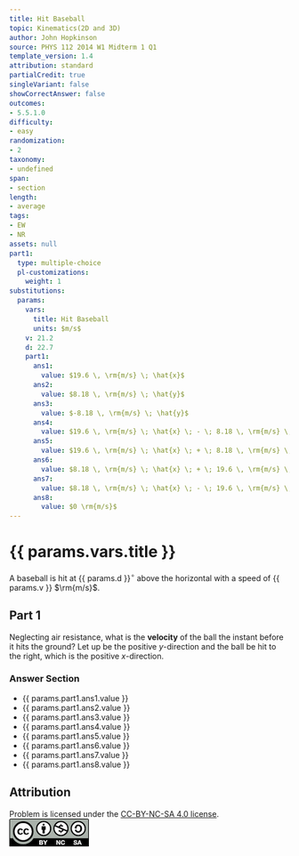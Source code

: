 ```yaml
---
title: Hit Baseball
topic: Kinematics(2D and 3D)
author: John Hopkinson
source: PHYS 112 2014 W1 Midterm 1 Q1
template_version: 1.4
attribution: standard
partialCredit: true
singleVariant: false
showCorrectAnswer: false
outcomes:
- 5.5.1.0
difficulty:
- easy
randomization:
- 2
taxonomy:
- undefined
span:
- section
length:
- average
tags:
- EW
- NR
assets: null
part1:
  type: multiple-choice
  pl-customizations:
    weight: 1
substitutions:
  params:
    vars:
      title: Hit Baseball
      units: $m/s$
    v: 21.2
    d: 22.7
    part1:
      ans1:
        value: $19.6 \, \rm{m/s} \; \hat{x}$
      ans2:
        value: $8.18 \, \rm{m/s} \; \hat{y}$
      ans3:
        value: $-8.18 \, \rm{m/s} \; \hat{y}$
      ans4:
        value: $19.6 \, \rm{m/s} \; \hat{x} \; - \; 8.18 \, \rm{m/s} \; \hat{y}$
      ans5:
        value: $19.6 \, \rm{m/s} \; \hat{x} \; + \; 8.18 \, \rm{m/s} \; \hat{y}$
      ans6:
        value: $8.18 \, \rm{m/s} \; \hat{x} \; + \; 19.6 \, \rm{m/s} \; \hat{y}$
      ans7:
        value: $8.18 \, \rm{m/s} \; \hat{x} \; - \; 19.6 \, \rm{m/s} \; \hat{y}$
      ans8:
        value: $0 \rm{m/s}$
---
```

# {{ params.vars.title }}
A baseball is hit at {{ params.d }}$^\circ$ above the horizontal with a speed of {{ params.v }} $\rm{m/s}$.

## Part 1

Neglecting air resistance, what is the **velocity** of the ball the instant before it hits the ground? Let up be the positive $y$-direction and the ball be hit to the right, which is the positive $x$-direction.

### Answer Section

- {{ params.part1.ans1.value }}
- {{ params.part1.ans2.value }}
- {{ params.part1.ans3.value }}
- {{ params.part1.ans4.value }}
- {{ params.part1.ans5.value }}
- {{ params.part1.ans6.value }}
- {{ params.part1.ans7.value }}
- {{ params.part1.ans8.value }}

## Attribution

Problem is licensed under the [CC-BY-NC-SA 4.0 license](https://creativecommons.org/licenses/by-nc-sa/4.0/).<br> ![The Creative Commons 4.0 license requiring attribution-BY, non-commercial-NC, and share-alike-SA license.](https://raw.githubusercontent.com/firasm/bits/master/by-nc-sa.png)